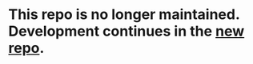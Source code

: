 # This repo is no longer maintained. Development continues in the [new repo](https://github.com/tomcdj71/dumptorrent).
